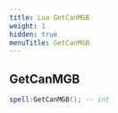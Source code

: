 ```yaml
---
title: Lua GetCanMGB
weight: 1
hidden: true
menuTitle: GetCanMGB
---
```

## GetCanMGB
```lua
spell:GetCanMGB(); -- int
```